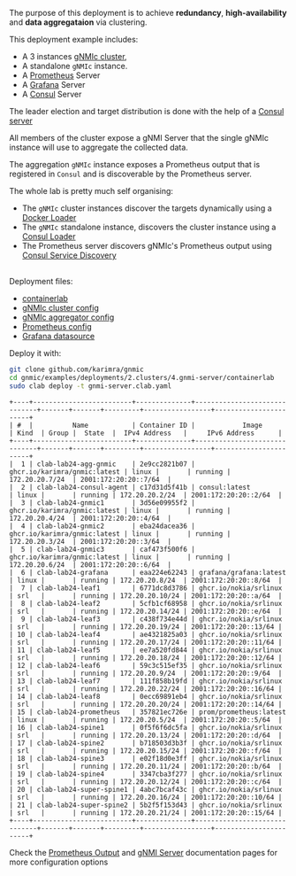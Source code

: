 The purpose of this deployment is to achieve __redundancy__, __high-availability__ and __data aggregataion__ via clustering.

This deployment example includes:

- A 3 instances [gNMIc cluster](../../../user_guide/HA.md),
- A standalone `gNMIc` instance.
- A [Prometheus](https://prometheus.io/) Server
- A [Grafana](https://grafana.com/docs/) Server
- A [Consul](https://www.consul.io/docs/intro) Server

The leader election and target distribution is done with the help of a [Consul server](https://www.consul.io/docs/introhttps://www.consul.io/docs/intro)

All members of the cluster expose a gNMI Server that the single gNMIc instance will use to aggregate the collected data.

The aggregation `gNMIc` instance exposes a Prometheus output that is registered in `Consul` and is discoverable by the Prometheus server.

The whole lab is pretty much self organising:

- The `gNMIc` cluster instances discover the targets dynamically using a [Docker Loader](../../../user_guide/target_discovery/docker_discovery.md)
- The `gNMIc` standalone instance, discovers the cluster instance using a [Consul Loader](../../../user_guide/target_discovery/consul_discovery.md)
- The Prometheus server discovers gNMIc's Prometheus output using [Consul Service Discovery](https://prometheus.io/docs/prometheus/latest/configuration/configuration/#consul_sd_config)

<div class="mxgraph" style="max-width:100%;border:1px solid transparent;margin:0 auto; display:block;" data-mxgraph="{&quot;page&quot;:1,&quot;zoom&quot;:1.4,&quot;highlight&quot;:&quot;#0000ff&quot;,&quot;nav&quot;:true,&quot;check-visible-state&quot;:true,&quot;resize&quot;:true,&quot;url&quot;:&quot;https://raw.githubusercontent.com/karimra/gnmic/diagrams/diagrams/clab_cluster_gnmi_server.drawio&quot;}"></div>

<script type="text/javascript" src="https://cdn.jsdelivr.net/gh/hellt/drawio-js@main/embed2.js?&fetch=https%3A%2F%2Fraw.githubusercontent.com%2Fkarimra%2Fgnmic%2Fdiagrams%2Fclab_cluster_gnmi_server.drawio" async></script>



Deployment files:

- [containerlab](https://github.com/karimra/gnmic/blob/master/examples/deployments/2.clusters/4.gnmi-server/containerlab/gnmi-server.clab.yaml)
- [gNMIc cluster config](https://github.com/karimra/gnmic/blob/master/examples/deployments/2.clusters/4.gnmi-server/containerlab/gnmic.yaml)
- [gNMIc aggregator config](https://github.com/karimra/gnmic/blob/master/examples/deployments/2.clusters/4.gnmi-server/containerlab/gnmic-agg.yaml)
- [Prometheus config](https://github.com/karimra/gnmic/blob/master/examples/deployments/2.clusters/4.gnmi-server/containerlab/prometheus/prometheus.yaml)
- [Grafana datasource](https://github.com/karimra/gnmic/blob/master/examples/deployments/2.clusters/4.gnmi-server/containerlab/grafana/datasources/datasource.yaml)

Deploy it with:

```bash
git clone github.com/karimra/gnmic
cd gnmic/examples/deployments/2.clusters/4.gnmi-server/containerlab
sudo clab deploy -t gnmi-server.clab.yaml
```

```text
+----+-------------------------+--------------+------------------------------+-------+-------+---------+-----------------+-----------------------+
| #  |          Name           | Container ID |            Image             | Kind  | Group |  State  |  IPv4 Address   |     IPv6 Address      |
+----+-------------------------+--------------+------------------------------+-------+-------+---------+-----------------+-----------------------+
|  1 | clab-lab24-agg-gnmic    | 2e9cc2821b07 | ghcr.io/karimra/gnmic:latest | linux |       | running | 172.20.20.7/24  | 2001:172:20:20::7/64  |
|  2 | clab-lab24-consul-agent | c17d31d5f41b | consul:latest                | linux |       | running | 172.20.20.2/24  | 2001:172:20:20::2/64  |
|  3 | clab-lab24-gnmic1       | 3d56e09955f2 | ghcr.io/karimra/gnmic:latest | linux |       | running | 172.20.20.4/24  | 2001:172:20:20::4/64  |
|  4 | clab-lab24-gnmic2       | eba24dacea36 | ghcr.io/karimra/gnmic:latest | linux |       | running | 172.20.20.3/24  | 2001:172:20:20::3/64  |
|  5 | clab-lab24-gnmic3       | caf473f500f6 | ghcr.io/karimra/gnmic:latest | linux |       | running | 172.20.20.6/24  | 2001:172:20:20::6/64  |
|  6 | clab-lab24-grafana      | eaa224e62243 | grafana/grafana:latest       | linux |       | running | 172.20.20.8/24  | 2001:172:20:20::8/64  |
|  7 | clab-lab24-leaf1        | 6771dc8d3786 | ghcr.io/nokia/srlinux        | srl   |       | running | 172.20.20.10/24 | 2001:172:20:20::a/64  |
|  8 | clab-lab24-leaf2        | 5cfb1cf68958 | ghcr.io/nokia/srlinux        | srl   |       | running | 172.20.20.14/24 | 2001:172:20:20::e/64  |
|  9 | clab-lab24-leaf3        | c438f734e44d | ghcr.io/nokia/srlinux        | srl   |       | running | 172.20.20.19/24 | 2001:172:20:20::13/64 |
| 10 | clab-lab24-leaf4        | ae4321825a03 | ghcr.io/nokia/srlinux        | srl   |       | running | 172.20.20.17/24 | 2001:172:20:20::11/64 |
| 11 | clab-lab24-leaf5        | ee7a520fd844 | ghcr.io/nokia/srlinux        | srl   |       | running | 172.20.20.18/24 | 2001:172:20:20::12/64 |
| 12 | clab-lab24-leaf6        | 59c3c515ef35 | ghcr.io/nokia/srlinux        | srl   |       | running | 172.20.20.9/24  | 2001:172:20:20::9/64  |
| 13 | clab-lab24-leaf7        | 111f858b19fd | ghcr.io/nokia/srlinux        | srl   |       | running | 172.20.20.22/24 | 2001:172:20:20::16/64 |
| 14 | clab-lab24-leaf8        | 0ecc69891eb4 | ghcr.io/nokia/srlinux        | srl   |       | running | 172.20.20.20/24 | 2001:172:20:20::14/64 |
| 15 | clab-lab24-prometheus   | 357821ec726e | prom/prometheus:latest       | linux |       | running | 172.20.20.5/24  | 2001:172:20:20::5/64  |
| 16 | clab-lab24-spine1       | 0f5f6f6dc5fa | ghcr.io/nokia/srlinux        | srl   |       | running | 172.20.20.13/24 | 2001:172:20:20::d/64  |
| 17 | clab-lab24-spine2       | b718503d3b3f | ghcr.io/nokia/srlinux        | srl   |       | running | 172.20.20.15/24 | 2001:172:20:20::f/64  |
| 18 | clab-lab24-spine3       | e02f18d0e3ff | ghcr.io/nokia/srlinux        | srl   |       | running | 172.20.20.11/24 | 2001:172:20:20::b/64  |
| 19 | clab-lab24-spine4       | 3347cba3f277 | ghcr.io/nokia/srlinux        | srl   |       | running | 172.20.20.12/24 | 2001:172:20:20::c/64  |
| 20 | clab-lab24-super-spine1 | 4abc7bcaf43c | ghcr.io/nokia/srlinux        | srl   |       | running | 172.20.20.16/24 | 2001:172:20:20::10/64 |
| 21 | clab-lab24-super-spine2 | 5b2f5f153d43 | ghcr.io/nokia/srlinux        | srl   |       | running | 172.20.20.21/24 | 2001:172:20:20::15/64 |
+----+-------------------------+--------------+------------------------------+-------+-------+---------+-----------------+-----------------------+
```
Check the [Prometheus Output](../../../user_guide/outputs/prometheus_output.md) and [gNMI Server](../../../user_guide/gnmi_server.md) documentation pages for more configuration options
